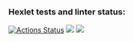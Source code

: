 ### Hexlet tests and linter status:
[![Actions Status](https://github.com/kuznetsovyar22/python-project-50/workflows/hexlet-check/badge.svg)](https://github.com/kuznetsovyar22/python-project-50/actions)
<a href="https://codeclimate.com/github/kuznetsovyar22/python-project-50/maintainability"><img src="https://api.codeclimate.com/v1/badges/5f10231f01da7479d1e9/maintainability" /></a>
<a href="https://codeclimate.com/github/kuznetsovyar22/python-project-50/test_coverage"><img src="https://api.codeclimate.com/v1/badges/5f10231f01da7479d1e9/test_coverage" /></a>
